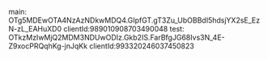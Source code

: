 main: OTg5MDEwOTA4NzAzNDkwMDQ4.GIpfGT.gT3Zu_UbOBBdI5hdsjYX2sE_EzN-zL_EAHuXD0
clientId:989010908703490048
test: OTkzMzIwMjQ2MDM3NDUwODIz.Gkb2IS.FarBfgJG68Ivs3N_4E-Z9xocPRQqhKg-jnJqKk
clientId:993320246037450823